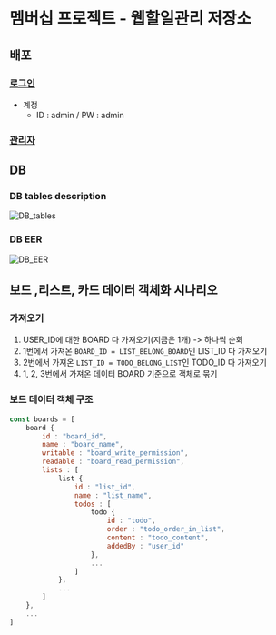 # 멤버십 프로젝트 - 웹할일관리 저장소

## 배포

### [로그인](http://106.10.34.142:3000/signin)

- 계정
  - ID : admin / PW : admin

### [관리자](http://106.10.34.142:3000/admin)

## DB

### DB tables description

![DB_tables](https://user-images.githubusercontent.com/47619140/65963651-306a2200-e496-11e9-9d7e-a834c1f61d13.jpeg)

### DB EER

![DB_EER](https://user-images.githubusercontent.com/47619140/65963472-c3568c80-e495-11e9-99f2-8eee70e03572.png)

## 보드 ,리스트, 카드 데이터 객체화 시나리오

### 가져오기

1. USER_ID에 대한 BOARD 다 가져오기(지금은 1개) -> 하나씩 순회
2. 1번에서 가져온 `BOARD_ID = LIST_BELONG_BOARD`인 LIST_ID 다 가져오기
3. 2번에서 가져온 `LIST_ID = TODO_BELONG_LIST`인 TODO_ID 다 가져오기
4. 1, 2, 3번에서 가져온 데이터 BOARD 기준으로 객체로 묶기

### 보드 데이터 객체 구조

```javascript
const boards = [
    board {
        id : "board_id",
        name : "board_name",
        writable : "board_write_permission",
        readable : "board_read_permission",
        lists : [
            list {
                id : "list_id",
                name : "list_name",
                todos : [
                    todo {
                        id : "todo",
                        order : "todo_order_in_list",
                        content : "todo_content",
                        addedBy : "user_id"
                    },
                    ...
                ]
            },
            ...
        ]
    },
    ...
]
```
